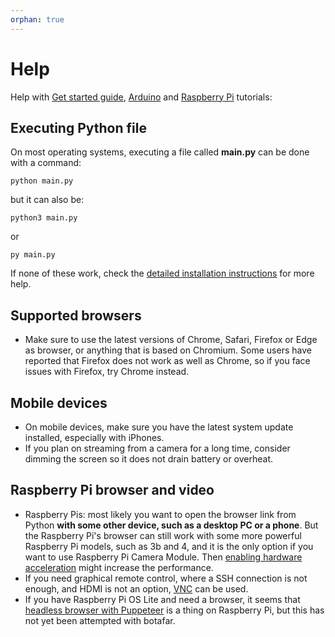 ```yaml
---
orphan: true
---
```


# Help

Help with [Get started guide](get_started.md), [Arduino](arduino) and [Raspberry Pi](raspi) tutorials:

## Executing Python file

On most operating systems, executing a file called **main.py** can be done with a command:

```
python main.py
```

but it can also be:

```
python3 main.py
```

or

```
py main.py
```

If none of these work, check the [detailed installation instructions](install.md) for more help.

## Supported browsers

- Make sure to use the latest versions of Chrome, Safari, Firefox or Edge as browser, or anything that is based on Chromium. Some users have reported that Firefox does not work as well as Chrome, so if you face issues with Firefox, try Chrome instead.

## Mobile devices

- On mobile devices, make sure you have the latest system update installed, especially with iPhones.
- If you plan on streaming from a camera for a long time, consider dimming the screen so it does not drain battery or overheat.

## Raspberry Pi browser and video

- Raspberry Pis: most likely you want to open the browser link from Python **with some other device, such as a desktop PC or a phone**. But the Raspberry Pi's browser can still work with some more powerful Raspberry Pi models, such as 3b and 4, and it is the only option if you want to use Raspberry Pi Camera Module. Then [enabling hardware acceleration](https://www.linuxuprising.com/2021/04/how-to-enable-hardware-acceleration-in.html) might increase the performance.
- If you need graphical remote control, where a SSH connection is not enough, and HDMI is not an option, [VNC](https://github.com/gitbls/RPiVNCHowTo) can be used.
- If you have Raspberry Pi OS Lite and need a browser, it seems that [headless browser with Puppeteer](https://www.youtube.com/watch?v=6LnJ1zW5464) is a thing on Raspberry Pi, but this has not yet been attempted with botafar.
